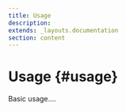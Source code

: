 ```yaml
---
title: Usage
description: 
extends: _layouts.documentation
section: content
---
```


# Usage {#usage}

Basic usage....

